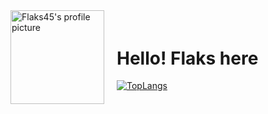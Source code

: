 <div style="display: flex; align-items: center;">
    <img src="https://avatars.githubusercontent.com/Flaks45" alt="Flaks45's profile picture" width="150" height="150" style="margin-right: 20px;">
    <div>
        <h1>Hello! Flaks here</h1>
        <a href="https://github.com/Flaks45">
            <img src="https://github-readme-stats.vercel.app/api/top-langs/?username=Flaks45&layout=compact&langs_count=100&hide=assembly" alt="TopLangs">
        </a>
    </div>
</div>
